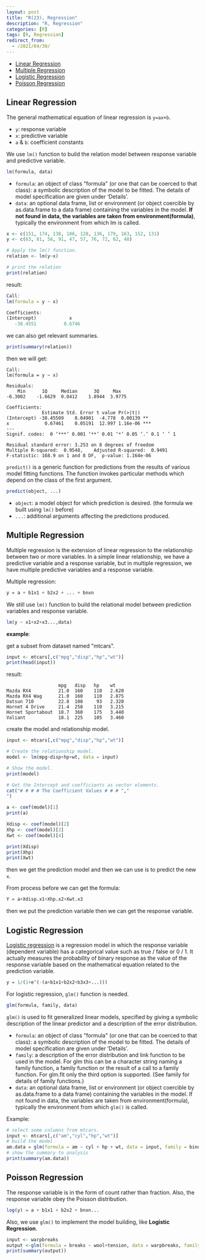 ```yaml
---
layout: post
title: "R(23), Regression"
description: "R, Regression"
categories: [R]
tags: [R, Regression]
redirect_from:
  - /2021/04/30/
---
```


- [Linear Regression](#linear-regression)
- [Multiple Regression](#multiple-regression)
- [Logistic Regression](#logistic-regression)
- [Poisson Regression](#poisson-regression)

## Linear Regression

The general mathematical equation of linear regression is `y=ax+b`.

- `y`: response variable
- `x`: predictive variable
- `a` & `b`: coefficient constants

We use `lm()` function to build the relation model between response variable and predictive variable.

```R
lm(formula, data)
```

- `formula`: an object of class "formula" (or one that can be coerced to that class): a symbolic description of the model to be fitted. The details of model specification are given under ‘Details’.
- `data`: an optional data frame, list or environment (or object coercible by as.data.frame to a data frame) containing the variables in the model. **If not found in data, the variables are taken from environment(formula)**, typically the environment from which lm is called.

```R
x <- c(151, 174, 138, 186, 128, 136, 179, 163, 152, 131)
y <- c(63, 81, 56, 91, 47, 57, 76, 72, 62, 48)

# Apply the lm() function.
relation <- lm(y~x)

# print the relation
print(relation)
```

result:

```R
Call:
lm(formula = y ~ x)

Coefficients:
(Intercept)            x  
   -38.4551          0.6746 
```

we can also get relevant summaries.

```R
print(summary(relation))
```

then we will get:

```console
Call:
lm(formula = y ~ x)

Residuals:
    Min      1Q     Median      3Q     Max 
-6.3002    -1.6629  0.0412    1.8944  3.9775 

Coefficients:
             Estimate Std. Error t value Pr(>|t|)    
(Intercept) -38.45509    8.04901  -4.778  0.00139 ** 
x             0.67461    0.05191  12.997 1.16e-06 ***
---
Signif. codes:  0 ‘***’ 0.001 ‘**’ 0.01 ‘*’ 0.05 ‘.’ 0.1 ‘ ’ 1

Residual standard error: 3.253 on 8 degrees of freedom
Multiple R-squared:  0.9548,    Adjusted R-squared:  0.9491 
F-statistic: 168.9 on 1 and 8 DF,  p-value: 1.164e-06
```

`predict()` is a generic function for predictions from the results of various model fitting functions. The function invokes particular methods which depend on the class of the first argument.

```R
predict(object, ...)
```

- `object`: a model object for which prediction is desired. (the formula we built using `lm()` before)
- `...`: additional arguments affecting the predictions produced.

## Multiple Regression

Multiple regression is the extension of linear regression to the relationship between two or more variables. In a simple linear relationship, we have a predictive variable and a response variable, but in multiple regression, we have multiple predictive variables and a response variable.

Multiple regression:

```R
y = a + b1x1 + b2x2 + ... + bnxn
```

We still use `lm()` function to build the relational model between prediction variables and response variable.

```R
lm(y ~ x1+x2+x3...,data)
```

**example**:

get a subset from dataset named "mtcars".

```R
input <- mtcars[,c("mpg","disp","hp","wt")]
print(head(input))
```

result:

```console
                   mpg   disp   hp    wt
Mazda RX4          21.0  160    110   2.620
Mazda RX4 Wag      21.0  160    110   2.875
Datsun 710         22.8  108     93   2.320
Hornet 4 Drive     21.4  258    110   3.215
Hornet Sportabout  18.7  360    175   3.440
Valiant            18.1  225    105   3.460
```

create the model and relationship model.

```R
input <- mtcars[,c("mpg","disp","hp","wt")]

# Create the relationship model.
model <- lm(mpg~disp+hp+wt, data = input)

# Show the model.
print(model)

# Get the Intercept and coefficients as vector elements.
cat("# # # # The Coefficient Values # # # ","
")

a <- coef(model)[1]
print(a)

Xdisp <- coef(model)[2]
Xhp <- coef(model)[3]
Xwt <- coef(model)[4]

print(Xdisp)
print(Xhp)
print(Xwt)
```

then we get the prediction model and then we can use is to predict the new `x`.

From process before we can get the formula:

```R
Y = a+Xdisp.x1+Xhp.x2+Xwt.x3
```

then we put the prediction variable then we can get the response variable.

## Logistic Regression

[Logistic regression](https://en.wikipedia.org/wiki/Logistic_regression) is a regression model in which the response variable (dependent variable) has a categorical value such as true / false or 0 / 1. It actually measures the probability of binary response as the value of the response variable based on the mathematical equation related to the prediction variable.

```R
y = 1/(1+e^(-(a+b1x1+b2x2+b3x3+...)))
```

For logistic regression, `glm()` function is needed.

```R
glm(formula, family, data)
```

`glm()` is used to fit generalized linear models, specified by giving a symbolic description of the linear predictor and a description of the error distribution.

- `formula`: an object of class "formula" (or one that can be coerced to that class): a symbolic description of the model to be fitted. The details of model specification are given under ‘Details’.
- `family`: a description of the error distribution and link function to be used in the model. For glm this can be a character string naming a family function, a family function or the result of a call to a family function. For glm.fit only the third option is supported. (See family for details of family functions.)
- `data`: an optional data frame, list or environment (or object coercible by as.data.frame to a data frame) containing the variables in the model. If not found in data, the variables are taken from environment(formula), typically the environment from which `glm()` is called.

Example:

```R
# select some columns from mtcars.
input <- mtcars[,c("am","cyl","hp","wt")]
# build the model
am.data = glm(formula = am ~ cyl + hp + wt, data = input, family = binomial)
# show the summary to analysis
print(summary(am.data))
```

## Poisson Regression

The response variable is in the form of count rather than fraction. Also, the response variable obey the Poisson distribution.

```R
log(y) = a + b1x1 + b2x2 + bnxn...
```

Also, we use `glm()` to implement the model building, like **Logistic Regression**.

```R
input <- warpbreaks
output <-glm(formula = breaks ~ wool+tension, data = warpbreaks, family = poisson)
print(summary(output))
```
